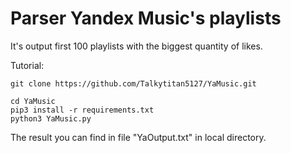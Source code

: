 # Parser Yandex Music's playlists

It's output first 100 playlists with the biggest quantity of likes.

Tutorial:
```ShellSession
git clone https://github.com/Talkytitan5127/YaMusic.git

cd YaMusic
pip3 install -r requirements.txt
python3 YaMusic.py
```

The result you can find in file "YaOutput.txt" in local directory.
